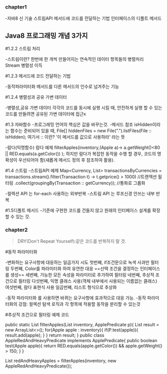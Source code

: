 ### chapter1

-자바8 신 기술
	스트림API
	메서드에 코드를 전달하는 기법
	인터페이스의 디폴트 메서드

## Java8 프로그래밍 개념 3가지
#1.2.2 스트림 처리

-스트림이란?
	한번에 한 개씩 만들어지는 연속적인 데이터 항목들의 병렬처리	
	Stream<T> 병렬성 이득

#1.2.3 메서드에 코드 전달하는 기법

-동작파라미터화
	메서드를 다른 메서드의 인수로 넘겨주는 기능

#1.2.4 병렬성과 공유 가변 데이터

-병렬성,공유 가변 데이터
	각각의 코드를 동시에 실행 시킬 때, 안전하게 실행 할 수 있는 코드를 만들려면 
	공유된 가변 데이터에 접근x 



#1.3 자바함수
-프로그래밍 언어의 핵심은 값을 바꾸는것.
-메서드 참조
	isHidden이라는 함수는 준비되어 있을 때,
	File[] hiddenFiles = new File(".").listFiles(File :: isHidden);
	여기서 :: 이란? '이 메서드를 값으로 사용하라' 라는 뜻
	
-람다(익명함수)
	람다 예제 
	filterApples(inventory,(Apple a)-> a.getWeight()<80 || RED.equals(a.getColor()) );
	하지만 람다가 복잡한 동작을 수행 할 경우, 코드의 명확성이 우선되어야 함(새롭게 메서드 정의 후 참조하여 활용).
	
#1.4 스트림
-스트림API 예제
	Map<Currency, List<Transaction>> transactionsByCurrencies = 
		transactions.stream().filter(Transaction t) -> t.getprice() > 1000) //트랜잭션 필터링
					.collect(groupingBy(Transaction :: getCurrency));       //통화로 그룹화
	
-컬렉션 API 는 for-each 사용하는 외부반복
-스트림 API 는 루프신경 안쓰는 내부 반복


#1.5디폴트 메서드
-기존에 구현한 코드를 건들지 않고 원래의 인터페이스 설계를 확장할 수 있는 것.


### chapter2
 >DRY(Don't Repeat Yourself):같은 코드를 반복하지 말 것.
 
 
#동작 파라미터화

-변화하는 요구사항에 대응하는 일곱가지 시도
	첫번째, if조건문으로 녹색 사과만 필터링
	두번째, Color를 파라미터화 하여 유연한 대응
	==선택 조건을 결정하는 인터페이스를 생성== 
	세번째, 가능한 모든 속성을 파라미터로 추가하여 필터링
	네번째, 추상적 조건으로 필터링
	다섯번째, 익명 클래스 사용(객체 내부에서 사용되는 이름없는 클래스)
	여섯번째, 람다 표현식 사용	
	일곱번쨰, 리스트 형식으로 추상화
	
-동작 파라미터화 를 사용하면 바뀌는 요구사항에 효과적으로 대응 가능.
-동작 파라미터화의 강점: 컬렉션 탐색 로직과 각 항목에 적용할 동작을 분리할 수 있는것

#추상적 조건으로 필터링 예제 코드

public static List<Apple> filterApples(List<Apple> inventory, ApplePredicate p){
	List<Apple> result = new ArrayList<>();
		for(Apple apple : inventory){
			if(P.test(apple)){
			result.add(apple);
			}
		}
	return result;
} 
public class AppleRedAndHeavyPredicate implements ApplePredicate{
	public boolean test(Apple apple){
		return RED.equals(apple.getColor()) && apple.getWeight() > 150;
	}
}

List<Apple> redAndHeavyApples = filterApples(inventory, new AppleRedAndHeavyPredicate());


